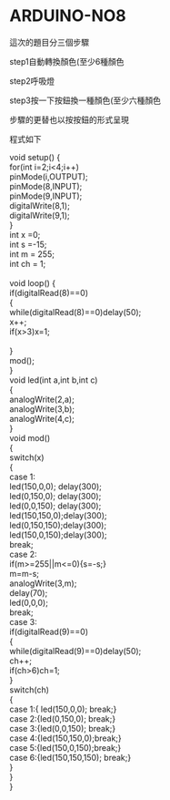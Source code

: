 # ARDUINO-NO8
這次的題目分三個步驟</p>
step1自動轉換顏色(至少6種顏色</p>
step2呼吸燈</p>
step3按一下按鈕換一種顏色(至少六種顏色</p>
步驟的更替也以按按鈕的形式呈現</p>
程式如下</p>
</p>

void setup() {</br>
  for(int i=2;i<4;i++)</br>
  pinMode(i,OUTPUT);</br>
  pinMode(8,INPUT);</br>
  pinMode(9,INPUT);</br>
  digitalWrite(8,1);</br>
  digitalWrite(9,1);</br>
}</br>
int x =0;</br>
int s =-15;</br>
int m = 255;</br>
int ch = 1;</br>
</br>
void loop() {</br>
  if(digitalRead(8)==0)</br>
  {</br>
    while(digitalRead(8)==0)delay(50);</br>
    x++;</br>
    if(x>3)x=1;</br>
   </br>
  }</br>
   mod(); </br>
}</br>
void led(int a,int b,int c)</br>
{</br>
  analogWrite(2,a);</br>
  analogWrite(3,b);</br>
  analogWrite(4,c);</br>
}</br>
void mod()</br>
{</br>
  switch(x)</br>
  {</br>
    case 1:</br>
      led(150,0,0);  delay(300);</br>
      led(0,150,0);  delay(300);</br>
      led(0,0,150);  delay(300);</br>
      led(150,150,0);delay(300);</br>
      led(0,150,150);delay(300);</br>
      led(150,0,150);delay(300);</br>
      break;</br>
    case 2:</br>
      if(m>=255||m<=0){s=-s;}</br>
      m=m-s;</br>
      analogWrite(3,m);</br>
      delay(70);</br>
      led(0,0,0);</br>
      break;</br>
    case 3:</br>
      if(digitalRead(9)==0)</br>
      {</br>
        while(digitalRead(9)==0)delay(50);</br>
          ch++;</br>
          if(ch>6)ch=1;</br>
      }</br>
      switch(ch)</br>
      {</br>
        case 1:{ led(150,0,0); break;}</br>
        case 2:{led(0,150,0); break;}</br>
        case 3:{led(0,0,150); break;}</br>
        case 4:{led(150,150,0);break;}</br>
        case 5:{led(150,0,150);break;}</br>
        case 6:{led(150,150,150); break;}</br>
      }</br>
  }</br>
}</br>
